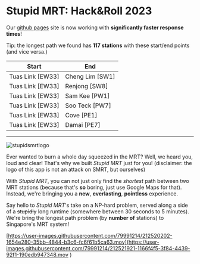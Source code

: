 # Stupid MRT: Hack&Roll 2023

Our [github pages](https://chloeelim.github.io/longestmrt/) site is now working with **significantly faster response times**! 

Tip: the longest path we found has **117 stations** with these start/end points (and vice versa.)

| Start  | End |
| ------------- | ------------- |
| Tuas Link [EW33] | Cheng Lim [SW1]  |
| Tuas Link [EW33] | Renjong [SW8]  |
| Tuas Link [EW33] | Sam Kee [PW1] |
| Tuas Link [EW33] | Soo Teck [PW7]  |
| Tuas Link [EW33] | Cove [PE1]  |
| Tuas Link [EW33] | Damai [PE7]  |

---

![stupidsmrtlogo](https://user-images.githubusercontent.com/79991214/212520205-3dd36c6c-886c-4fea-aeba-65771fc18a8c.svg)

Ever wanted to burn a whole day squeezed in the MRT? Well, we heard you, loud and clear! That's why we built _Stupid MRT_ just for you! (disclaimer: the logo of this app is not an attack on SMRT, but ourselves)

With _Stupid MRT_, you can not just only find the _shortest_ path between two MRT stations (because that's **so** boring, just use Google Maps for that). Instead, we're bringing you a **new**, **everlasting**, **pointless** experience.

Say hello to _Stupid MRT_'s take on a NP-hard problem, served along a side of a ~~stupidly~~ long runtime (somewhere between 30 seconds to 5 minutes). We're bring the longest path problem (by **number of** stations) to Singapore's MRT system!

[https://user-images.githubusercontent.com/79991214/212520202-1654e280-35bb-4844-b3c6-fc6f61b5ca63.mov](https://user-images.githubusercontent.com/79991214/212521921-1166f4f5-3f84-4439-92f1-190edb947348.mov
)
